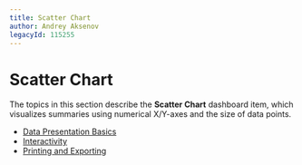 ```yaml
---
title: Scatter Chart
author: Andrey Aksenov
legacyId: 115255
---
```

# Scatter Chart
The topics in this section describe the **Scatter Chart** dashboard item, which visualizes summaries using numerical X/Y-axes and the size of data points.
* [Data Presentation Basics](scatter-chart/data-presentation-basics.md)
* [Interactivity](scatter-chart/interactivity.md)
* [Printing and Exporting](scatter-chart/printing-and-exporting.md)